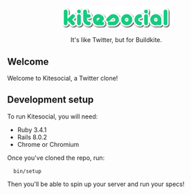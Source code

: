 <p align="center">
  <br/>
  <img src="public/logo.png" alt="Kitesocial" width="50%" align="center"/>
  <br/>
  <br/>
  It's like Twitter, but for Buildkite.
  <br/>
</p>

## Welcome

Welcome to Kitesocial, a Twitter clone!

## Development setup

To run Kitesocial, you will need:

- Ruby 3.4.1
- Rails 8.0.2
- Chrome or Chromium

Once you've cloned the repo, run:

```
  bin/setup
```

Then you'll be able to spin up your server and run your specs!
